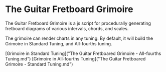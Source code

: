# The Guitar Fretboard Grimoire 

The Guitar Fretboard Grimoire is a js script for procedurally generating fretboard diagrams of various intervals, chords, and scales.

The grimoire can render charts in any tuning. By default, it will build the Grimoire in Standard Tuning, and All-fourths tuning. 

[Grimoire in Standard Tuning]("The Guitar Fretboared Grimoire - All-fourths Tuning.md")
[Grimoire in All-fourths Tuning]("The Guitar Fretboared Grimoire - Standard Tuning.md")

